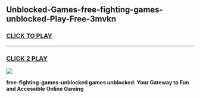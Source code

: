 
## Unblocked-Games-free-fighting-games-unblocked-Play-Free-3mvkn
<h3>
<a href="https://premium76.site?title=free-fighting-games-unblocked&ref=17A">CLICK TO PLAY</a></h3>
<hr>

<h3>
<a href="https://premium76.site?title=free-fighting-games-unblocked&ref=17A">CLICK 2 PLAY</a>
  
</h3>

<a href="https://premium76.site?title=free-fighting-games-unblocked&ref=17A"><img src="https://clearcache.store/games.png"></a>


**free-fighting-games-unblocked games unblocked: Your Gateway to Fun and Accessible Online Gaming**
